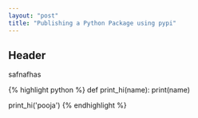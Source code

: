 ```yaml
---
layout: "post"
title: "Publishing a Python Package using pypi"
---
```


## Header ##

safnafhas

{% highlight python %}
def print_hi(name):
    print(name)

print_hi('pooja')
{% endhighlight %}

